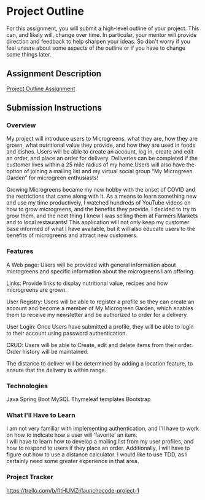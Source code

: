 # Project Outline
For this assignment, you will submit a high-level outline of your project. This can, and likely will, change over time. In particular, your mentor will provide direction and feedback to help sharpen your ideas. So don't worry if you feel unsure about some aspects of the outline or if you have to change some things later.

## Assignment Description
[Project Outline Assignment](https://education.launchcode.org/liftoff/modules/assignments/project-outline)

## Submission Instructions

### Overview
My project will introduce users to Microgreens,
what they are, how they are grown, what nutritional value they provide,
and how they are used in foods and dishes.  Users will be able to create
an account, log in, create and edit an order, and place an order for 
delivery. Deliveries can be completed if the customer lives within a
25 mile radius of my home.Users will also have the option of joining
a mailing list and my virtual social group “My Microgreen Garden” for 
microgreen enthusiasts!

Growing Microgreens became my new hobby with the onset of COVID and the 
restrictions that came along with it.  As a means to learn something new 
and use my time productively, I watched hundreds of YouTube videos on how 
to grow microgreens, and the benefits they provide.   I decided to try to 
grow them, and the next thing I knew I was selling them at Farmers Markets 
and to local restaurants!  This application will not only keep my
customer base informed of what I have available, but it will also educate 
users to the benefits of microgreens and attract new customers.


### Features

A Web page:  Users will be provided with general information about microgreens 
and specific information about the microgreens I am offering.

Links:  Provide links to display nutritional value, recipes and how
microgreens are grown.

User Registry: Users will be able to register a profile so 
they can create an account and become a member of My Microgreen Garden, 
which enables them to receive my newsletter and be authorized to order for a delivery.

User Login:  Once Users have submitted a profile, they will be able to login to their account using password authentication.

CRUD: Users will be able to Create, edit and delete items from
their order.  Order history will be maintained.

The distance to deliver will be determined by adding a location feature,
to ensure that the delivery is within range.


### Technologies
Java
Spring Boot
MySQL
Thymeleaf templates
Bootstrap


### What I'll Have to Learn

I am not very familiar with implementing authentication, and I'll 
have to work on how to indicate how a user will ‘favorite’ an item.  
I will have to learn how to develop a mailing list from my user
profiles, and how to respond to users if they place an order. 
Additionally, I will have to figure out how to use a distance
calculator.  I would like to use TDD, as I certainly need some greater
experience in that area.
### Project Tracker

https://trello.com/b/fltHUMZi/launchocode-project-1